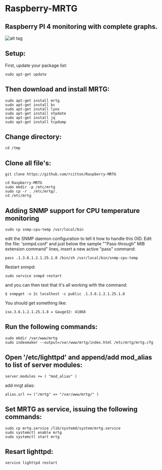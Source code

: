 # Raspberry-MRTG
Raspberry PI 4 monitoring with complete graphs.
---------------------------------
![alt tag](https://github.com/rcitton/Raspberry-MRTG/blob/master/Printscreen.png)

Setup:
------
First, update your package list:
```
sudo apt-get update
```
Then download and install MRTG:
-------------------------------
```
sudo apt-get install mrtg
sudo apt-get install bc
sudo apt-get install lynx
sudo apt-get install ntpdate
sudo apt-get install jq
sudo apt-get install tcpdump
```
Change directory:
-----------------
```
cd /tmp
```
Clone all file's:
-----------------
```
git clone https://github.com/rcitton/Raspberry-MRTG
```

```
cd Raspberry-MRTG
sudo mkdir -p /etc/mrtg
sudo cp -r . /etc/mrtg/.
cd /etc/mrtg
```

Adding SNMP support for CPU temperature monitoring
---------------------------
```
sudo cp snmp-cpu-temp /usr/local/bin
```
edit the SNMP daemon configuration to tell it how to handle this OID.  Edit the file: 'snmpd.conf' and just below the sample ""Pass-through" MIB extension command"  lines, insert a new active "pass" command:
```
pass .1.3.6.1.2.1.25.1.8 /bin/sh /usr/local/bin/snmp-cpu-temp
```
Restart snmpd:
```
sudo service snmpd restart
```
and you can then test that it's all working with the command:
```
$ snmpget -v 2c localhost -c public .1.3.6.1.2.1.25.1.8
```
You should get something like:
```
iso.3.6.1.2.1.25.1.8 = Gauge32: 41868
```

Run the following commands:
---------------------------
```
sudo mkdir /var/www/mrtg
sudo indexmaker --output=/var/www/mrtg/index.html /etc/mrtg/mrtg.cfg
```
Open '/etc/lighttpd' and append/add mod_alias to list of server modules:
-----------------------------------------------------------------------------------------------------------------
```
server.modules += ( "mod_alias" )
```
add mrgt alias:
```
alias.url += ("/mrtg" => "/var/www/mrtg/" )
```
Set MRTG as service, issuing the following commands:
---------------------------
```
sudo cp mrtg.service /lib/systemd/system/mrtg.service
sudo systemctl enable mrtg
sudo systemctl start mrtg
```
Resart lighttpd:
---------------------------
```
service lighttpd restart
```
